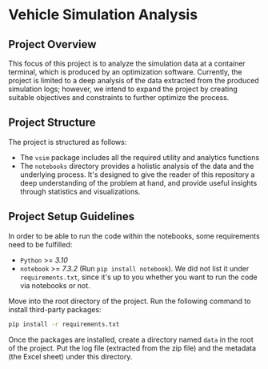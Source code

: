 # Vehicle Simulation Analysis

## Project Overview
This focus of this project is to analyze the simulation data at a container terminal, which is produced by an optimization software. Currently, the project is limited to a deep analysis of the data extracted from the produced simulation 
logs; however, we intend to expand the project by creating suitable objectives and constraints to further optimize the process.


## Project Structure
The project is structured as follows:

- The `vsim` package includes all the required utility and analytics functions
- The `notebooks` directory provides a holistic analysis of the data and the underlying process. It's designed to give the reader of this repository a deep understanding of the problem at hand, and provide useful insights through statistics and 
visualizations.


## Project Setup Guidelines
In order to be able to run the code within the notebooks, some requirements need to be fulfilled:

- `Python` >= *3.10*
- `notebook` >= *7.3.2* (Run ```pip install notebook```). We did not list it under `requirements.txt`, since it's up to you whether you want to run the code via notebooks or not.

Move into the root directory of the project. Run the following command to install third-party packages:
```bash
pip install -r requirements.txt
```

Once the packages are installed, create a directory named `data` in the root of the project. Put the log file (extracted from the zip file) and the metadata (the Excel sheet) under this directory.

